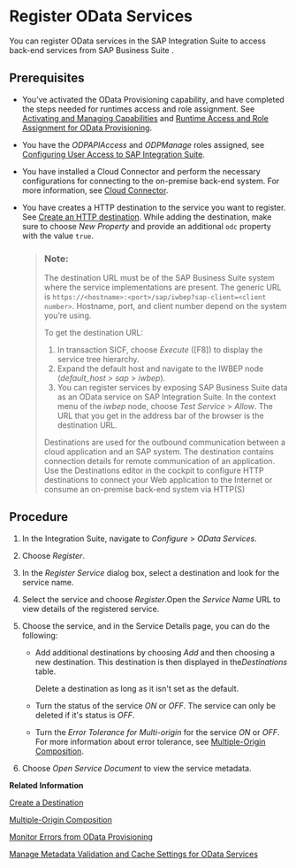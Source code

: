 <!-- loio9dfa56ab7337457b8b97bc175a7bfaa3 -->

# Register OData Services

You can register OData services in the SAP Integration Suite to access back-end services from SAP Business Suite .



<a name="loio9dfa56ab7337457b8b97bc175a7bfaa3__prereq_wxb_fhx_cfb"/>

## Prerequisites

-   You’ve activated the OData Provisioning capability, and have completed the steps needed for runtimes access and role assignment. See [Activating and Managing Capabilities](../activating-and-managing-capabilities-2ffb343.md) and [Runtime Access and Role Assignment for OData Provisioning](../runtime-access-and-role-assignment-for-odata-provisioning-b46816c.md).
-   You have the *ODPAPIAccess* and *ODPManage* roles assigned, see [Configuring User Access to SAP Integration Suite](../configuring-user-access-to-sap-integration-suite-2c6214a.md).
-   You have installed a Cloud Connector and perform the necessary configurations for connecting to the on-premise back-end system. For more information, see [Cloud Connector](https://help.sap.com/docs/connectivity/sap-btp-connectivity-cf/cloud-connector?version=Cloud).
-   You have creates a HTTP destination to the service you want to register. See [Create an HTTP destination](https://help.sap.com/viewer/cca91383641e40ffbe03bdc78f00f681/Cloud/en-US/783fa1c418a244d0abb5f153e69ca4ce.html). While adding the destination, make sure to choose *New Property* and provide an additional `odc` property with the value `true`.

    > ### Note:  
    > The destination URL must be of the SAP Business Suite system where the service implementations are present. The generic URL is `https://<hostname>:<port>/sap/iwbep?sap-client=<client number>`. Hostname, port, and client number depend on the system you’re using.
    > 
    > To get the destination URL:
    > 
    > 1.  In transaction SICF, choose *Execute* \([F8\]\) to display the service tree hierarchy.
    > 2.  Expand the default host and navigate to the IWBEP node \(*default\_host* \> *sap* \> *iwbep*\).
    > 3.  You can register services by exposing SAP Business Suite data as an OData service on SAP Integration Suite. In the context menu of the *iwbep* node, choose *Test Service* \> *Allow*. The URL that you get in the address bar of the browser is the destination URL.
    > 
    > Destinations are used for the outbound communication between a cloud application and an SAP system. The destination contains connection details for remote communication of an application. Use the Destinations editor in the cockpit to configure HTTP destinations to connect your Web application to the Internet or consume an on-premise back-end system via HTTP\(S\)




## Procedure

1.  In the Integration Suite, navigate to *Configure* \> *OData Services*.

2.  Choose *Register*.

3.  In the *Register Service* dialog box, select a destination and look for the service name.

4.  Select the service and choose *Register*.Open the *Service Name* URL to view details of the registered service.

5.  Choose the service, and in the Service Details page, you can do the following:

    -   Add additional destinations by choosing *Add* and then choosing a new destination. This destination is then displayed in the*Destinations* table.

        Delete a destination as long as it isn't set as the default.

    -   Turn the status of the service *ON* or *OFF*. The service can only be deleted if it's status is *OFF*.
    -   Turn the *Error Tolerance for Multi-origin* for the service *ON* or *OFF*. For more information about error tolerance, see [Multiple-Origin Composition](multiple-origin-composition-d16fd96.md).

6.  Choose *Open Service Document* to view the service metadata.


**Related Information**  


[Create a Destination](https://help.sap.com/docs/connectivity/sap-btp-connectivity-cf/create-destinations-from-scratch?version=Cloud)

[Multiple-Origin Composition](multiple-origin-composition-d16fd96.md "Multiple-Origin Composition (MOC) is the ability to collect data from different back-end systems, aggregate them in a single service, and update different back-end systems, while using the same user. You can also execute a $batch request with MOC.")

[Monitor Errors from OData Provisioning](monitor-errors-from-odata-provisioning-e0aeecf.md "Analyze the root cause for errors and where they originated.")

[Manage Metadata Validation and Cache Settings for OData Services](manage-metadata-validation-and-cache-settings-for-odata-services-dd4df7a.md "Enable or disable metadata validation for a registered OData service. You can also allow caching of metadata, which significantly improves performance of the OData service calls. Additionally, you can view the list of services which has cached metadata. You can clear the metadata cache of the selected service or all the services.")

